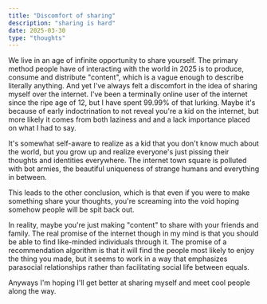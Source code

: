 ```yaml
---
title: "Discomfort of sharing"
description: "sharing is hard"
date: 2025-03-30
type: "thoughts"
---
```


We live in an age of infinite opportunity to share yourself. The primary method people have of interacting with the world in 2025 is to produce, consume and distribute "content", which is a vague enough to describe literally anything. And yet I've always felt a discomfort in the idea of sharing myself over the internet. I've been a terminally online user of the internet since the ripe age of 12, but I have spent 99.99% of that lurking. Maybe it's because of early indoctrination to not reveal you're a kid on the internet, but more likely it comes from both laziness and and a lack importance placed on what I had to say. 

It's somewhat self-aware to realize as a kid that you don't know much about the world, but you grow up and realize everyone's just pissing their thoughts and identities everywhere. The internet town square is polluted with bot armies, the beautiful uniqueness of strange humans and everything in between.

This leads to the other conclusion, which is that even if you were to make something share your thoughts, you're screaming into the void hoping somehow people will be spit back out.

In reality, maybe you're just making "content" to share with your friends and family. The real promise of the internet though in my mind is that you should be able to find like-minded individuals through it. The promise of a recommendation algorithm is that it will find the people most likely to enjoy the thing you made, but it seems to work in a way that emphasizes parasocial relationships rather than facilitating social life between equals.

Anyways I'm hoping I'll get better at sharing myself and meet cool people along the way.